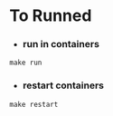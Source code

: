 # To Runned

- ### run in containers 
```
make run
```
- ### restart containers
```
make restart
```